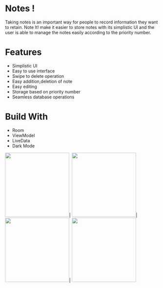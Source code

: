 # Notes !
Taking notes is an important way for people to record information they want to retain. 
Note It! make it easier to store notes with its simplistic UI and the user is able to manage the notes easily according to the priority number.

# Features
* Simplistic UI
* Easy to use interface
* Swipe to delete operation
* Easy addition,deletion of note
* Easy editing
* Storage based on priority number
* Seamless database operations

# Build With
* Room
* ViewModel
* LiveData  
* Dark Mode


<img src="https://user-images.githubusercontent.com/51455561/80761992-425d9180-8b59-11ea-912b-41816e3149bf.jpg" width="210">|
<img src="https://user-images.githubusercontent.com/51455561/80761988-41c4fb00-8b59-11ea-8b6c-c95eb44e48e6.jpg" width="210">|
<img src="https://user-images.githubusercontent.com/51455561/80761978-3f62a100-8b59-11ea-94dd-42f7ef8c6f4d.jpg" width="210">|
<img src="https://user-images.githubusercontent.com/51455561/80761983-4093ce00-8b59-11ea-864d-3105ddf804d5.jpg" width="210">



